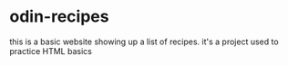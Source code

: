 # odin-recipes

this is a basic website showing up a list of recipes. it's a project used to practice HTML basics